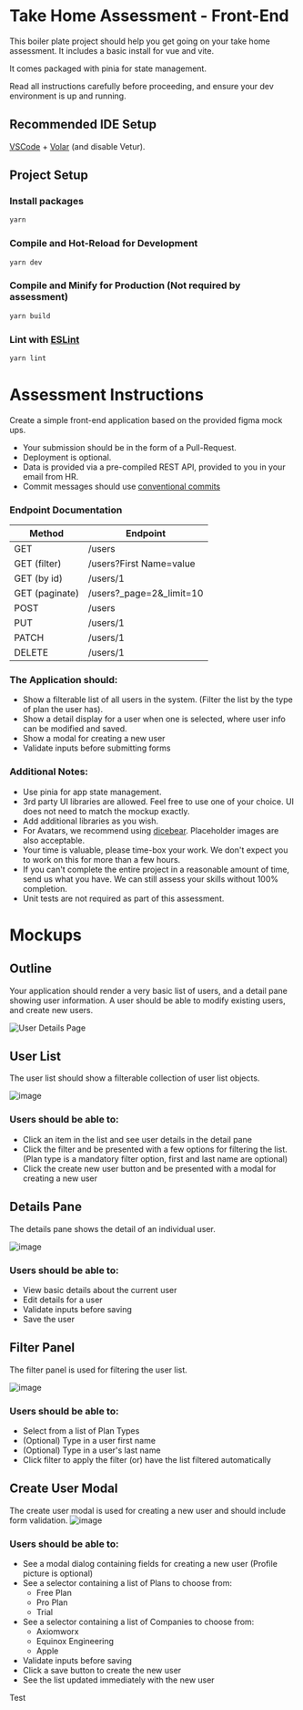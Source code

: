 # Take Home Assessment - Front-End

This boiler plate project should help you get going on your take home assessment. It includes a basic install for vue and vite. 

It comes packaged with pinia for state management.

Read all instructions carefully before proceeding, and ensure your dev environment is up and running.

## Recommended IDE Setup

[VSCode](https://code.visualstudio.com/) + [Volar](https://marketplace.visualstudio.com/items?itemName=Vue.volar) (and disable Vetur).

## Project Setup 
### Install packages

```sh
yarn
```

### Compile and Hot-Reload for Development
```sh
yarn dev
```

### Compile and Minify for Production (Not required by assessment)
```sh
yarn build
```

### Lint with [ESLint](https://eslint.org/)
```sh
yarn lint
```

# Assessment Instructions

Create a simple front-end application based on the provided figma mock ups. 

- Your submission should be in the form of a Pull-Request.
- Deployment is optional.
- Data is provided via a pre-compiled REST API, provided to you in your email from HR.
- Commit messages should use [conventional commits](https://www.conventionalcommits.org/en/v1.0.0/)

### Endpoint Documentation
| Method | Endpoint |
| ----- | -----|
| GET | /users |
| GET (filter) | /users?First Name=value |
| GET (by id) | /users/1 |
| GET (paginate) | /users?_page=2&_limit=10
| POST | /users |
| PUT | /users/1 |
| PATCH | /users/1 |
| DELETE | /users/1 |

### The Application should:
- Show a filterable list of all users in the system. (Filter the list by the type of plan the user has).
- Show a detail display for a user when one is selected, where user info can be modified and saved.
- Show a modal for creating a new user
- Validate inputs before submitting forms

### Additional Notes:
- Use pinia for app state management.
- 3rd party UI libraries are allowed. Feel free to use one of your choice. UI does not need to match the mockup exactly.
- Add additional libraries as you wish.
- For Avatars, we recommend using [dicebear](https://www.dicebear.com/styles/pixel-art/). Placeholder images are also acceptable.
- Your time is valuable, please time-box your work. We don't expect you to work on this for more than a few hours.
- If you can't complete the entire project in a reasonable amount of time, send us what you have. We can still assess your skills without 100% completion.
- Unit tests are not required as part of this assessment.

# Mockups
## Outline
Your application should render a very basic list of users, and a detail pane showing user information. A user should be able to modify existing users, and create new users.

![User Details Page](https://github.com/user-attachments/assets/e2cbe7fe-e248-4a17-b3bb-7eae24c271fa)

## User List
The user list should show a filterable collection of user list objects.

![image](https://github.com/user-attachments/assets/17ecc77a-0309-4090-a827-ae11b8a4488c)

### Users should be able to:
- Click an item in the list and see user details in the detail pane
- Click the filter and be presented with a few options for filtering the list. (Plan type is a mandatory filter option, first and last name are optional)
- Click the create new user button and be presented with a modal for creating a new user

## Details Pane
The details pane shows the detail of an individual user.

![image](https://github.com/user-attachments/assets/eccd5366-396d-4856-9c78-659e9eff7177)

### Users should be able to:
- View basic details about the current user
- Edit details for a user
- Validate inputs before saving
- Save the user

## Filter Panel
The filter panel is used for filtering the user list.

![image](https://github.com/user-attachments/assets/e8fef909-ff17-4b8d-bf7f-a2ad241fa322)

### Users should be able to:
- Select from a list of Plan Types
- (Optional) Type in a user first name
- (Optional) Type in a user's last name
- Click filter to apply the filter (or) have the list filtered automatically

## Create User Modal
The create user modal is used for creating a new user and should include form validation.
![image](https://github.com/user-attachments/assets/6cf698ac-581a-4920-8515-02e627c5ccbb)

### Users should be able to:
- See a modal dialog containing fields for creating a new user (Profile picture is optional)
- See a selector containing a list of Plans to choose from:
  - Free Plan
  - Pro Plan
  - Trial
- See a selector containing a list of Companies to choose from:
  - Axiomworx
  - Equinox Engineering
  - Apple
- Validate inputs before saving
- Click a save button to create the new user
- See the list updated immediately with the new user

Test

